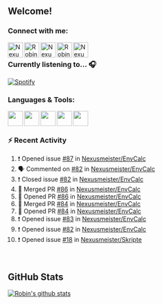 
<!-- Allgemeine Notizen
	Die Icons sind unter diesen beiden Links zu finden:
	GitHub Repo: https://github.com/simple-icons/simple-icons
		> raw.githubusercontent ist erreichbar über Kontextmenü auf Bild und "Bild in neuem Tab öffnen"
	Simple Icons: https://cdn.jsdelivr.net/npm/simple-icons@3/icons/
 -->


## Welcome!

### Connect with me:
[<img align="left" alt="Nexusmeister | Twitter" width="35px" src="https://cdn.jsdelivr.net/npm/simple-icons@v3/icons/twitter.svg" />][twitter]
[<img align="left" alt="Robin Kaltenbach | Xing" width="35px" src="https://cdn.jsdelivr.net/npm/simple-icons@3.13.0/icons/xing.svg" />][xing]
[<img align="left" alt="Nexusmeister | Twitch" width="35px" src="https://simpleicons.org/icons/twitch.svg" />][twitch]
[<img align="left" alt="Robin Kaltenbach | Stack Overflow" width="35px" src="https://cdn.jsdelivr.net/npm/simple-icons@3.13.0/icons/stackoverflow.svg" />][stackOverflow]
[<img align="left" alt="Nexusmeister | Steam" width="35px" src="https://cdn.jsdelivr.net/npm/simple-icons@3.13.0/icons/steam.svg" />][steam]

<br />

### Currently listening to... 🎧

[![Spotify](https://spotify-now-playing.nexusmeister.vercel.app/api/spotify)](https://open.spotify.com/user/xkaltix?si=h_gYbj2sTlamJW9soY9fnQ)

### Languages & Tools:

<img width="35px" align="left" src="https://raw.githubusercontent.com/simple-icons/simple-icons/develop/icons/dot-net.svg" />
<img width="35px" align="left" src="https://raw.githubusercontent.com/simple-icons/simple-icons/develop/icons/csharp.svg" />
<img width="35px" align="left" src="https://raw.githubusercontent.com/simple-icons/simple-icons/develop/icons/visualstudio.svg" />
<img width="35px" align="left" src="https://raw.githubusercontent.com/simple-icons/simple-icons/develop/icons/microsoftsqlserver.svg" />
<img width="35px" align="left" src="https://github.com/simple-icons/simple-icons/blob/develop/icons/xamarin.svg" />

<br/>
<br/>

### :zap: Recent Activity
<!--START_SECTION:activity-->
1. ❗️ Opened issue [#87](https://github.com/Nexusmeister/EnvCalc/issues/87) in [Nexusmeister/EnvCalc](https://github.com/Nexusmeister/EnvCalc)
2. 🗣 Commented on [#82](https://github.com/Nexusmeister/EnvCalc/issues/82) in [Nexusmeister/EnvCalc](https://github.com/Nexusmeister/EnvCalc)
3. ❗️ Closed issue [#82](https://github.com/Nexusmeister/EnvCalc/issues/82) in [Nexusmeister/EnvCalc](https://github.com/Nexusmeister/EnvCalc)
4. 🎉 Merged PR [#86](https://github.com/Nexusmeister/EnvCalc/pull/86) in [Nexusmeister/EnvCalc](https://github.com/Nexusmeister/EnvCalc)
5. 💪 Opened PR [#86](https://github.com/Nexusmeister/EnvCalc/pull/86) in [Nexusmeister/EnvCalc](https://github.com/Nexusmeister/EnvCalc)
6. 🎉 Merged PR [#84](https://github.com/Nexusmeister/EnvCalc/pull/84) in [Nexusmeister/EnvCalc](https://github.com/Nexusmeister/EnvCalc)
7. 💪 Opened PR [#84](https://github.com/Nexusmeister/EnvCalc/pull/84) in [Nexusmeister/EnvCalc](https://github.com/Nexusmeister/EnvCalc)
8. ❗️ Opened issue [#83](https://github.com/Nexusmeister/EnvCalc/issues/83) in [Nexusmeister/EnvCalc](https://github.com/Nexusmeister/EnvCalc)
9. ❗️ Opened issue [#82](https://github.com/Nexusmeister/EnvCalc/issues/82) in [Nexusmeister/EnvCalc](https://github.com/Nexusmeister/EnvCalc)
10. ❗️ Opened issue [#18](https://github.com/Nexusmeister/Skripte/issues/18) in [Nexusmeister/Skripte](https://github.com/Nexusmeister/Skripte)
<!--END_SECTION:activity-->
 
 <br/>

## GitHub Stats
[![Robin's github stats](https://github-readme-stats.vercel.app/api?username=nexusmeister&count_private=true&show_icons=true&theme=dark)](https://github.com/anuraghazra/github-readme-stats)

[twitter]: https://twitter.com/nexxusmeister
[xing]: https://www.xing.com/profile/Robin_Kaltenbach3
[twitch]: https://www.twitch.tv/nexusmeister
[stackOverflow]: https://stackoverflow.com/users/10840553/robin-kaltenbach
[steam]: https://steamcommunity.com/id/nexusmeister
